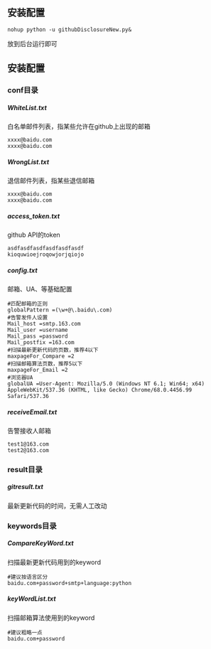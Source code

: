 ## 安装配置
```
nohup python -u githubDisclosureNew.py&
```
放到后台运行即可

## 安装配置

### conf目录

##### WhiteList.txt      
白名单邮件列表，指某些允许在github上出现的邮箱
```
xxxx@baidu.com
xxxx@baidu.com
```

    
##### WrongList.txt      
退信邮件列表，指某些退信邮箱
```
xxxx@baidu.com
xxxx@baidu.com

```

##### access_token.txt    
github API的token

```
asdfasdfasdfasdfasdfasdf
kioquwioejroqowjorjqiojo

```
    
##### config.txt
邮箱、UA、等基础配置
    
```
#匹配邮箱的正则
globalPattern =(\w+@\.baidu\.com)
#告警发件人设置
Mail_host =smtp.163.com
Mail_user =username
Mail_pass =password
Mail_postfix =163.com
#扫描最新更新代码的页数，推荐4以下
maxpageFor_Compare =2
#扫描邮箱算法页数，推荐5以下
maxpageFor_Email =2
#浏览器UA
globalUA =User-Agent: Mozilla/5.0 (Windows NT 6.1; Win64; x64) AppleWebKit/537.36 (KHTML, like Gecko) Chrome/68.0.4456.99 Safari/537.36
```
##### receiveEmail.txt    
告警接收人邮箱
```
test1@163.com
test2@163.com
```

### result目录
##### gitresult.txt

最新更新代码的时间，无需人工改动

### keywords目录

##### CompareKeyWord.txt
扫描最新更新代码用到的keyword

```
#建议按语言区分
baidu.com+password+smtp+language:python
```


##### keyWordList.txt
扫描邮箱算法使用到的keyword

```
#建议粗略一点
baidu.com+password
```



    
    
    
    
